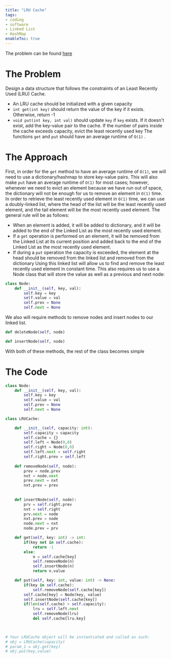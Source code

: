 ```yaml
---
title: "LRU Cache"
tags:
- coding
- software
- Linked List
- HashMap
enableToc: true
---
```

The problem can be found [here](https://leetcode.com/problems/lru-cache/)

# The Problem
Design a data structure that follows the constraints of an Least Recently Used (LRU) Cache.
- An LRU cache should be initialized with a given capacity
- `int get(int key)` should return the value of the key if it exists. Otherwise, return -1
- `void put(int key, int val)` should update `key` if `key` exists. If it doesn't exist, add the key-value pair to the cache. If the number of pairs inside the cache exceeds capacity, evict the least recently used key
The functions `get` and `put` should have an average runtime of `O(1)` .

# The Approach
First, in order for the `get` method to have an average runtime of `O(1)`, we will need to use a dictionary/hashmap to store key-value pairs. This will also make `put` have an average runtime of `O(1)` for most cases; however, whenever we need to evict an element because we have run out of space, the dictionary will not be enough for us to remove an element in `O(1)` time. In order to retrieve the least recently used element in `O(1)` time, we can use a doubly-linked list, where the head of the list will be the least recently used element, and the tail element will be the most recently used element. The general rule will be as follows:
- When an element is added, it will be added to dictionary, and it will be added to the end of the Linked List as the most recently used element.
- If a `get` operation is performed on an element, it will be removed from the Linked List at its current position and added back to the end of the Linked List as the most recently used element.
- If during a `put` operation the capacity is exceeded, the element at the head should be removed from the linked list and removed from the dictionary
Using this linked list will allow us to find and remove the least recently used element in constant time. This also requires us to use a Node class that will store the value as well as a previous and next node:

```python
class Node:
    def __init__(self, key, val):
        self.key = key
        self.value = val
        self.prev = None
        self.next = None
```

We also will require methods to remove nodes and insert nodes to our linked list. 
```python
def deleteNode(self, node)

def insertNode(self, node)
```
With both of these methods, the rest of the class becomes simple

# The Code
```python
class Node:
    def __init__(self, key, val):
        self.key = key
        self.value = val
        self.prev = None
        self.next = None

class LRUCache:

    def __init__(self, capacity: int):
        self.capacity = capacity
        self.cache = {}
        self.left = Node(0,0)
        self.right = Node(0,0)
        self.left.next = self.right
        self.right.prev = self.left
        
    def removeNode(self, node):
        prev = node.prev
        nxt = node.next
        prev.next = nxt
        nxt.prev = prev
    
    
    def insertNode(self, node):
        prv = self.right.prev
        nxt = self.right
        prv.next = node
        nxt.prev = node
        node.next = nxt
        node.prev = prv

    def get(self, key: int) -> int:
        if(key not in self.cache):
            return -1
        else:
            n = self.cache[key]
            self.removeNode(n)
            self.insertNode(n)
            return n.value

    def put(self, key: int, value: int) -> None:
        if(key in self.cache):
            self.removeNode(self.cache[key])
        self.cache[key] = Node(key, value)
        self.insertNode(self.cache[key])
        if(len(self.cache) > self.capacity):
            lru = self.left.next
            self.removeNode(lru)
            del self.cache[lru.key]
        


# Your LRUCache object will be instantiated and called as such:
# obj = LRUCache(capacity)
# param_1 = obj.get(key)
# obj.put(key,value)
```
